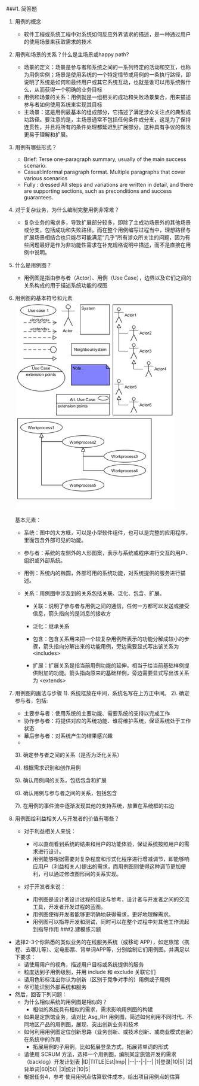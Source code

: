 ###1. 简答题
1. 用例的概念
  
    + 软件工程或系统工程中对系统如何反应外界请求的描述，是一种通过用户的使用场景来获取需求的技术
2. 用例和场景的关系？什么是主场景或happy path?
    + 场景的定义：场景是参与者和系统之间的一系列特定的活动和交互，也称为用例实例；场景是使用系统的一个特定情节或用例的一条执行路径，即说明了系统是如何和最终用户或其它系统互动，也就是谁可以用系统做什么，从而获得一个明确的业务目标
    + 用例和场景的关系：用例就是一组相关的成功和失败场景集合，用来描述参与者如何使用系统来实现其目标
    + 主场景：这是用例最基本的组成部分，它描述了满足涉众关注点的典型成功路径。要注意的是，主场景通常不包括任何条件或分支，这是为了保持连贯性，并且将所有的条件处理都延迟到扩展部分。这种具有争议的做法更易于理解和扩展。
3. 用例有哪些形式？
   +  Brief: Terse one-paragraph summary, usually of the main success scenario.
    + Casual:Informal paragraph format. Multiple paragraphs that cover various scenarios
    + Fully : dressed All steps and variations are written in detail, and there are supporting sections, such as preconditions and success guarantees.
4. 对于复杂业务，为什么编制完整用例非常难？
    + 复杂业务的需求多，导致扩展部分较多，即除了主成功场景外的其他场景或分支，包括成功和失败路径。而在整个用例编写过程当中，理想路径与扩展场景相结合也只能尽可能满足“几乎”所有涉众所关注的问题，因为有些问题最好是作为非功能性需求在补充规格说明中描述，而不是直接在用例中说明。
5. 什么是用例图？
   + 用例图是指由参与者（Actor）、用例（Use Case），边界以及它们之间的关系构成的用于描述系统功能的视图
6. 用例图的基本符号和元素
   ![基本符号](https://github.com/lp-github/lp-github.github.io/blob/master/images/posts/UMLet/UseCaseSymbles.PNG)

   基本元素：
   + 系统：图中的大方框，可以是小型软件组件，也可以是完整的应用程序，里面包含外部可见的功能。

   + 参与者：系统的左侧外的人形图案，表示与系统或程序进行交互的用户、组织或外部系统。

   +   用例：系统内的椭圆，外部可用的系统功能，对系统提供的服务进行描述。

   +   关系：用例图中涉及到的关系包括关联、泛化、包含、扩展。

       +   关联：说明了参与者与用例之间的通信，任何一方都可以发送或接受信息，箭头指向的是消息的接收方


       +   泛化：继承关系


       +   包含：包含关系用来把一个较复杂用例所表示的功能分解成较小的步骤，箭头指向分解出来的功能用例，旁边需要显式写出该关系为 \<includes>


       +   扩展：扩展关系是指当前用例功能的延伸，相当于给当前基础样例提供附加的功能。箭头指向原来的基础样例，旁边需要显式写出该关系为 \<extends>

7. 用例图的画法与步骤
    1). 系统框放在中间，系统名写在上方正中间。
    2). 确定参与者，包括:

   +   主要参与者：使用系统的主要功能、需要系统的支持以完成工作
   +   协作参与者：将提供对应的系统功能、谁将维护系统，保证系统处于工作状态
   +   幕后参与者：对系统产生的结果感兴趣
   +   
    3). 确定参与者之间的关系（是否为泛化关系）

    4). 根据需求识别和创作用例

    5). 确认用例间的关系，包括包含和扩展

    6). 确认用例与参与者之间的关系，包括包含

    7). 在用例的事件流中逐渐发现其他的支持系统，放置在系统框的右边


8.  用例图给利益相关人与开发者的价值有哪些？
    +   对于利益相关人来说：

        +   可以直观看到系统的结果和用户的功能体验，保证系统按照用户的需求进行设计。
        +   用例能够根据需要对复杂程度和形式化程序进行增减调节，即能够响应用户（利益相关人)提出的需求，而用例图则使得这种调节更加便利，可以通过修改图形间的关系实现。
    +   对于开发者来说：

        +   用例图是设计者设计过程的结论与参考，设计者与开发者之间的交流工具，开发者开发过程的蓝图。
        +   用例图使得开发者能够更明确地获得需求，更好地理解需求。
        +   用例图可以指导开发和测试，同时可以在整个过程中对其他工作流起到指导作用
###2.建模练习题
+   选择2-3个你熟悉的类似业务的在线服务系统（或移动 APP），如定旅馆（携程、去哪儿等）、定电影票、背单词APP等，分别绘制它们用例图。并满足以下要求：
       + 请使用用户的视角，描述用户目标或系统提供的服务
    +   粒度达到子用例级别，并用 include 和 exclude 关联它们
    +   请用色彩标注出你认为创新（区别于竞争对手的）用例或子用例
    +   尽可能识别外部系统和服务
+   然后，回答下列问题：
    +   为什么相似系统的用例图是相似的？
        +   相似的系统具有相似的需求，需求影响用例图的构建
    +   如果是定旅馆业务，请对比 Asg_RH 用例图，简述如何利用不同时代、不同地区产品的用例图，展现、突出创新业务和技术
    +   如何利用用例图定位创新思路（业务创新、或技术创新、或商业模式创新）在系统中的作用
        +   拓展用例的子用例，比如拓展登录方式，拓展背单词的形式
    +   请使用 SCRUM 方法，选择一个用例图，编制某定旅馆开发的需求（backlog）开发计划表
        |ID|TITLE|Est|Imp|
        |--|--|-|--|
        |1|登录|10|5|
        |2|背单词|60|50|
        |3|统计|10|5|
    +   根据任务4，参考 使用用例点估算软件成本，给出项目用例点的估算
